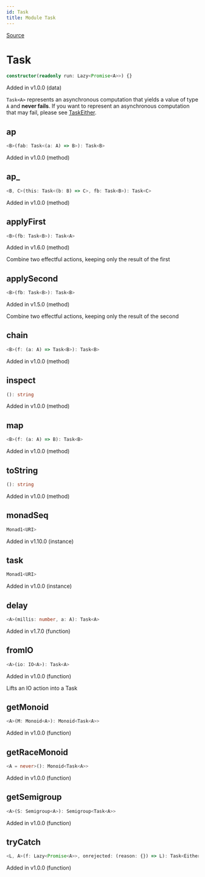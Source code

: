 ```yaml
---
id: Task
title: Module Task
---
```


[Source](https://github.com/gcanti/fp-ts/blob/master/src/Task.ts)

# Task

```ts
constructor(readonly run: Lazy<Promise<A>>) {}
```

Added in v1.0.0 (data)

`Task<A>` represents an asynchronous computation that yields a value of type `A` and **never fails**.
If you want to represent an asynchronous computation that may fail, please see [TaskEither](./TaskEither.md).

## ap

```ts
<B>(fab: Task<(a: A) => B>): Task<B>
```

Added in v1.0.0 (method)

## ap\_

```ts
<B, C>(this: Task<(b: B) => C>, fb: Task<B>): Task<C>
```

Added in v1.0.0 (method)

## applyFirst

```ts
<B>(fb: Task<B>): Task<A>
```

Added in v1.6.0 (method)

Combine two effectful actions, keeping only the result of the first

## applySecond

```ts
<B>(fb: Task<B>): Task<B>
```

Added in v1.5.0 (method)

Combine two effectful actions, keeping only the result of the second

## chain

```ts
<B>(f: (a: A) => Task<B>): Task<B>
```

Added in v1.0.0 (method)

## inspect

```ts
(): string
```

Added in v1.0.0 (method)

## map

```ts
<B>(f: (a: A) => B): Task<B>
```

Added in v1.0.0 (method)

## toString

```ts
(): string
```

Added in v1.0.0 (method)

## monadSeq

```ts
Monad1<URI>
```

Added in v1.10.0 (instance)

## task

```ts
Monad1<URI>
```

Added in v1.0.0 (instance)

## delay

```ts
<A>(millis: number, a: A): Task<A>
```

Added in v1.7.0 (function)

## fromIO

```ts
<A>(io: IO<A>): Task<A>
```

Added in v1.0.0 (function)

Lifts an IO action into a Task

## getMonoid

```ts
<A>(M: Monoid<A>): Monoid<Task<A>>
```

Added in v1.0.0 (function)

## getRaceMonoid

```ts
<A = never>(): Monoid<Task<A>>
```

Added in v1.0.0 (function)

## getSemigroup

```ts
<A>(S: Semigroup<A>): Semigroup<Task<A>>
```

Added in v1.0.0 (function)

## tryCatch

```ts
<L, A>(f: Lazy<Promise<A>>, onrejected: (reason: {}) => L): Task<Either<L, A>>
```

Added in v1.0.0 (function)
